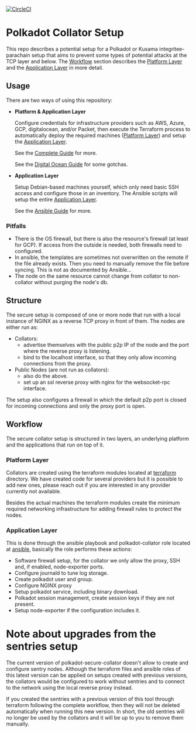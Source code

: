 [![CircleCI](https://circleci.com/gh/w3f/polkadot-secure-validator.svg?style=svg)](https://circleci.com/gh/w3f/polkadot-secure-validator)

# Polkadot Collator Setup

This repo describes a potential setup for a Polkadot or Kusama integritee-parachain setup that aims to
prevent some types of potential attacks at the TCP layer and below.
The [Workflow](#workflow) section describes the [Platform Layer](#platform-layer)
and the [Application Layer](#application-layer) in more detail.

## Usage

There are two ways of using this repository:

* **Platform & Application Layer**

  Configure credentials for infrastructure providers such as AWS, Azure, GCP, digitalocean,
  and/or Packet, then execute the Terraform process to automatically deploy the
  required machines ([Platform Layer](#platform-layer)) and setup the
  [Application Layer](#application-layer).

  See the [Complete Guide](GUIDE_COMPLETE.md) for more.

  See the [Digital Ocean Guide](DIGITAL_OCEAN_README.md) for some gotchas.

* **Application Layer**

  Setup Debian-based machines yourself, which only need basic SSH access and
  configure those in an inventory. The Ansible scripts will setup the entire
  [Application Layer](#application-layer).

  See the [Ansible Guide](GUIDE_ANSIBLE.md) for more.

### Pitfalls
  * There is the OS firewall, but there is also the resource's firewall (at least for GCP). If access from the outside
    is needed, both firewalls need to configured.
  * In ansible, the templates are sometimes not overwritten on the remote if the file already exists. Then you need to
    manually remove the file before syncing. This is not as documented by Ansible...
  * The node on the same resource cannot change from collator to non-collator without purging the node's db.

## Structure

The secure setup is composed of one or more node that run with a local
instance of NGINX as a reverse TCP proxy in front of them. The nodes are either run as:

* Collators:
  * advertise themselves with the public p2p IP of the node and the port where the
reverse proxy is listening.
  * bind to the localhost interface, so that they only allow incoming connections from the
proxy.
* Public Nodes (are not run as collators):
  * also do the above.
  * set up an ssl reverse proxy with nginx for the websocket-rpc interface.

The setup also configures a firewall in which the default p2p port is closed for
incoming connections and only the proxy port is open.

## Workflow

The secure collator setup is structured in two layers, an underlying platform
and the applications that run on top of it.

### Platform Layer

Collators are created using the terraform modules located at [terraform](/terraform)
directory. We have created code for several providers but it is possible to add new
ones, please reach out if you are interested in any provider currently not available.

Besides the actual machines the terraform modules create the minimum required networking
infrastructure for adding firewall rules to protect the nodes.

### Application Layer

This is done through the ansible playbook and polkadot-collator role located at
[ansible](/ansible), basically the role performs these actions:

* Software firewall setup, for the collator we only allow the proxy, SSH and, if
enabled, node-exporter ports.
* Configure journald to tune log storage.
* Create polkadot user and group.
* Configure NGINX proxy
* Setup polkadot service, including binary download.
* Polkadot session management, create session keys if they are not present.
* Setup node-exporter if the configuration includes it.

# Note about upgrades from the sentries setup

The current version of polkadot-secure-collator doesn't allow to create and configure
sentry nodes. Although the terraform files and ansible roles of this latest version
can be applied on setups created with previous versions, the collators would be configured
to work without sentries and to connect to the network using the local reverse proxy instead.

If you created the sentries with a previous version of this tool through terraform following
the complete workflow, then they will not be deleted automatically when running this new version.
In short, the old sentries will no longer be used by the collators and it will be up to you to
remove them manually.
